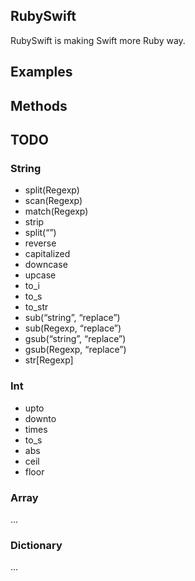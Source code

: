 ## RubySwift ##

RubySwift is making Swift more Ruby way.

## Examples ##

## Methods ##

## TODO ##


### String ###
- split(Regexp)
- scan(Regexp)
- match(Regexp)
- strip
- split(“”)
- reverse
- capitalized
- downcase
- upcase
- to_i
- to_s
- to_str
- sub(“string”, “replace”)
- sub(Regexp, “replace”)
- gsub(“string”, “replace”)
- gsub(Regexp, “replace”)
- str[Regexp]

### Int ###

- upto
- downto
- times
- to_s
- abs
- ceil
- floor

### Array ###
...

### Dictionary ###

...